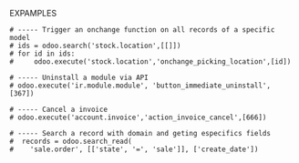 EXPAMPLES

    # ----- Trigger an onchange function on all records of a specific model
    # ids = odoo.search('stock.location',[[]])
    # for id in ids:
    #     odoo.execute('stock.location','onchange_picking_location',[id])

    # ----- Uninstall a module via API
    # odoo.execute('ir.module.module', 'button_immediate_uninstall', [367])

    # ----- Cancel a invoice
    # odoo.execute('account.invoice','action_invoice_cancel',[666])

    # ----- Search a record with domain and geting especifics fields
    #  records = odoo.search_read(
    #    'sale.order', [['state', '=', 'sale']], ['create_date'])